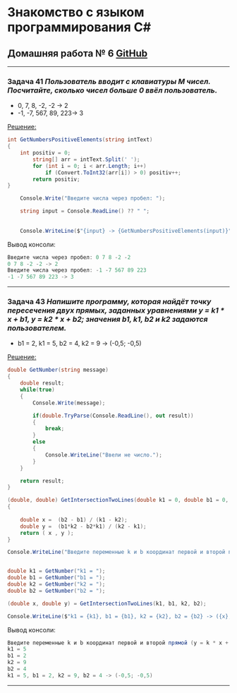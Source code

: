 # Знакомство с языком программирования С#
## Домашняя работа № 6 [GitHub](https://github.com/Kazitsyn/GB_familiarity_with_programming_languages/tree/main/Home_work_6)
***
### **Задача 41** *Пользователь вводит с клавиатуры M чисел. Посчитайте, сколько чисел больше 0 ввёл пользователь.*


* 0, 7, 8, -2, -2 -> 2
* -1, -7, 567, 89, 223-> 3


[Решение:](https://github.com/Kazitsyn/GB_familiarity_with_programming_languages/tree/main/Home_work_6/HW6Q1)
```c#
int GetNumbersPositiveElements(string intText)
{
    int positiv = 0;
        string[] arr = intText.Split(' ');
        for (int i = 0; i < arr.Length; i++)
            if (Convert.ToInt32(arr[i]) > 0) positiv++;
        return positiv;
}

    Console.Write("Введите числа через пробел: ");

    string input = Console.ReadLine() ?? " ";
    
    
    Console.WriteLine($"{input} -> {GetNumbersPositiveElements(input)}");

```
Вывод консоли:
```c#
Введите числа через пробел: 0 7 8 -2 -2 
0 7 8 -2 -2 -> 2
Введите числа через пробел: -1 -7 567 89 223
-1 -7 567 89 223 -> 3
```
***
### **Задача 43** *Напишите программу, которая найдёт точку пересечения двух прямых, заданных уравнениями y = k1 * x + b1, y = k2 * x + b2; значения b1, k1, b2 и k2 задаются пользователем.*

* b1 = 2, k1 = 5, b2 = 4, k2 = 9 -> (-0,5; -0,5)


 

[Решение:](https://github.com/Kazitsyn/GB_familiarity_with_programming_languages/tree/main/Home_work_6/HW6Q2)
```c#
double GetNumber(string message)
{
    double result;
    while(true)
    {
        Console.Write(message);

        if(double.TryParse(Console.ReadLine(), out result))
        {
            break;
        }
        else
        {
            Console.WriteLine("Ввели не число.");
        }
    }

    return result;
}

(double, double) GetIntersectionTwoLines(double k1 = 0, double b1 = 0, double k2 = 0, double b2 = 0)
{
      
    double x =  (b2 - b1) / (k1 - k2);
    double y =  (b1*k2 - b2*k1) / (k2 - k1);
    return ( x , y );
}

Console.WriteLine("Введите переменные k и b координат первой и второй прямой (y = k * x + b)");


double k1 = GetNumber("k1 = ");
double b1 = GetNumber("b1 = ");
double k2 = GetNumber("k2 = ");
double b2 = GetNumber("b2 = ");

(double x, double y) = GetIntersectionTwoLines(k1, b1, k2, b2);

Console.WriteLine($"k1 = {k1}, b1 = {b1}, k2 = {k2}, b2 = {b2} -> ({x}; {y})");
```
Вывод консоли:
```c#
Введите переменные k и b координат первой и второй прямой (y = k * x + b)
k1 = 5
b1 = 2
k2 = 9
b2 = 4
k1 = 5, b1 = 2, k2 = 9, b2 = 4 -> (-0,5; -0,5)
```
***

